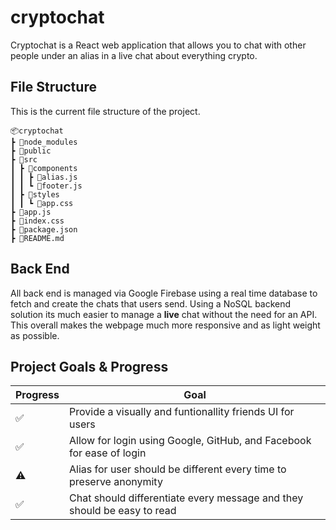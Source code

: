 # cryptochat
Cryptochat is a React web application that allows you to chat with other people under an alias in a live chat about everything crypto. 

## File Structure
This is the current file structure of the project. 
```
📦cryptochat
┣ 📂node_modules
┣ 📂public
┣ 📂src
┃ ┣ 📂components
┃ ┃ ┣ 📜alias.js
┃ ┃ ┗ 📜footer.js
┃ ┣ 📂styles
┃ ┃ ┗ 📜app.css
┣ 📜app.js
┣ 📜index.css
┣ 📜package.json
┣ 📜README.md
```
## Back End
All back end is managed via Google Firebase using a real time database to fetch and create the chats that users send. Using a NoSQL backend solution its much easier to manage a **live** chat without the need for an API. This overall makes the webpage much more responsive and as light weight as possible. 

## Project Goals & Progress
<center>

| Progress            | Goal                                                                    |
| --------------------| ------------------------------------------------------------------------|
| :white_check_mark:  | Provide a visually and funtionallity friends UI for users               |
| :white_check_mark:  | Allow for login using Google, GitHub, and Facebook for ease of login    |
| :warning:           | Alias for user should be different every time to preserve anonymity     |
| :white_check_mark:  | Chat should differentiate every message and they should be easy to read |
  
</center>
